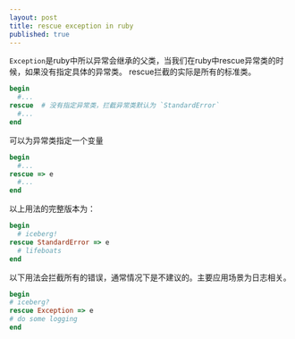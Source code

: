 ```yaml
---
layout: post
title: rescue exception in ruby
published: true
---
```

`Exception`是ruby中所以异常会继承的父类，当我们在ruby中rescue异常类的时候，如果没有指定具体的异常类。
rescue拦截的实际是所有的标准类。

```ruby
begin
  #...
rescue  # 没有指定异常类，拦截异常类默认为 `StandardError`
  #...
end
```

可以为异常类指定一个变量

```ruby
begin
  #...
rescue => e
  #...
end
```

以上用法的完整版本为：

```ruby
begin
  # iceberg!
rescue StandardError => e
  # lifeboats
end
```

以下用法会拦截所有的错误，通常情况下是不建议的。主要应用场景为日志相关。
```ruby
begin
# iceberg?
rescue Exception => e
# do some logging
end
```

